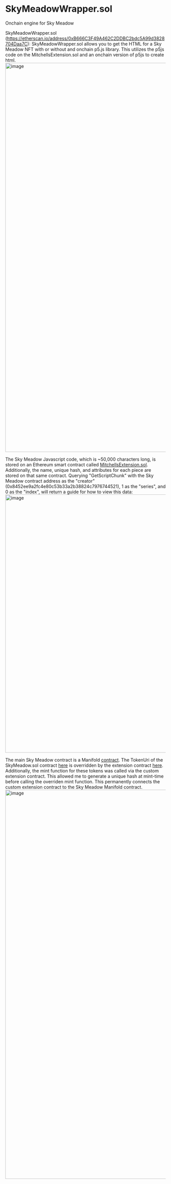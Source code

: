 # SkyMeadowWrapper.sol
Onchain engine for Sky Meadow

SkyMeadowWrapper.sol (https://etherscan.io/address/0xB666C3F49A462C2DDBC2bdc5A99d3828704Daa7C): 
SkyMeadowWrapper.sol allows you to get the HTML for a Sky Meadow NFT with or without and onchain p5.js library. This utilizes the p5js code on the MitchellsExtension.sol and an onchain version of p5js to create html.
<img width="2722" height="1218" alt="image" src="https://github.com/user-attachments/assets/34bbc6f4-520e-497a-8cb4-69c47c1c496e" />

The Sky Meadow Javascript code, which is ~50,000 characters long, is stored on an Ethereum smart contract called <a target="_blank" href="https://etherscan.io/address/0x534514948a28bc76B8F2f2f6B6C1745329375710#readContract#F8" title="Etherscan">MitchellsExtension.sol</a>.
                Additionally, the name, unique hash, and attributes for each piece are stored on that same contract. 
                Querying "GetScriptChunk" with the Sky Meadow contract address as the "creator" (0x8452ee9a2fc4e80c53b33a2b38824c7976744521), 1 as the "series", and 0 as the "index", will return a guide for how to view this data:
<img width="2500" height="808" alt="image" src="https://github.com/user-attachments/assets/03b1a400-dcef-4df3-8a4f-1fcb8557690a" />

 The main Sky Meadow contract is a Manifold <a href="https://manifold.xyz/" title="Manifold" target="_blank">contract</a>. The TokenUri of the SkyMeadow.sol contract <a href="https://etherscan.io/address/0x8452ee9a2fc4e80c53b33a2b38824c7976744521" target="_blank" title="Sky Meadow Contract">here</a> is overridden by the extension contract <a target="_blank" href="https://etherscan.io/address/0x534514948a28bc76B8F2f2f6B6C1745329375710" title="Extension Contract">here</a>. 
                Additionally, the mint function for these tokens was called via the custom extension contract. This allowed me to generate a unique hash at mint-time before calling the overriden mint function. This permanently connects the custom extension contract to the Sky Meadow Manifold contract.
              <img width="2722" height="1218" alt="image" src="https://github.com/user-attachments/assets/ed3043f5-882a-4363-8cf5-2bcebe46f9dd" />
